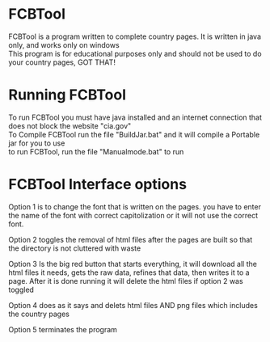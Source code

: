 # FCBTool
FCBTool is a program written to complete country pages.
It is written in java only, and works only on windows  
This program is for educational purposes only and should not be used to do your country pages, GOT THAT!


# Running FCBTool
To run FCBTool you must have java installed and an internet connection that does not block the website "cia.gov"  
To Compile FCBTool run the file "BuildJar.bat" and it will compile a Portable jar for you to use  
to run FCBTool, run the file "Manualmode.bat" to run

# FCBTool Interface options
Option 1 is to change the font that is written on the pages. you have to enter the name of the font with correct capitolization or it will not use the correct font.

Option 2 toggles the removal of html files after the pages are built so that the directory is not cluttered with waste

Option 3 Is the big red button that starts everything, it will download all the html files it needs, gets the raw data, refines that data, then writes it to a page. After it is done running it will delete the html files if option 2 was toggled

Option 4 does as it says and delets html files AND png files which includes the country pages

Option 5 terminates the program
